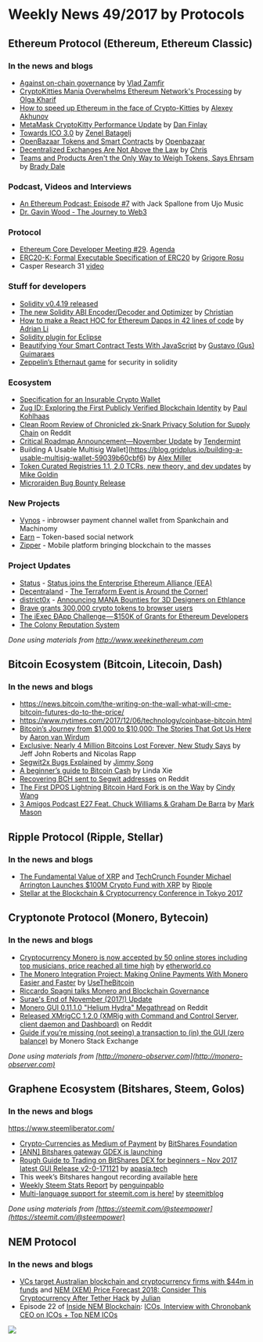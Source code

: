 # Weekly News 49/2017 by Protocols
## Ethereum Protocol (Ethereum, Ethereum Classic)
### In the news and blogs

* [Against on-chain governance](https://medium.com/@Vlad_Zamfir/against-on-chain-governance-a4ceacd040ca) by [Vlad Zamfir](https://medium.com/@Vlad_Zamfir)
* [CryptoKitties Mania Overwhelms Ethereum Network's Processing](https://www.bloomberg.com/news/articles/2017-12-04/cryptokitties-quickly-becomes-most-widely-used-ethereum-app) by [Olga Kharif](https://twitter.com/olgakharif)
* [How to speed up Ethereum in the face of Crypto-Kitties](https://medium.com/@akhounov/how-to-speed-up-ethereum-in-the-face-of-crypto-kitties-7a9c901d98e9) by [Alexey Akhunov](https://medium.com/@akhounov)
* [MetaMask CryptoKitty Performance Update](https://medium.com/metamask/metamask-cryptokitty-performance-update-83d851af0147) by [Dan Finlay](https://medium.com/@danfinlay)
* [Towards ICO 3.0](https://blog.cofound.it/towards-ico-3-0-afc31800b31b) by [Zenel Batagelj](https://blog.cofound.it/@zenel)
* [OpenBazaar Tokens and Smart Contracts](https://www.openbazaar.org/blog/openbazaar-tokens-smart-contracts/) by [Openbazaar](https://www.openbazaar.org/)
* [Decentralized Exchanges Are Not Above the Law](https://decentralizedlegal.com/dex/) by [Chris](https://decentralizedlegal.com/author/chris/)
* [Teams and Products Aren't the Only Way to Weigh Tokens, Says Ehrsam](https://www.coindesk.com/fred-ehrsam-token-summit-blockchain/) by [Brady Dale](https://www.coindesk.com/author/bdale/)

### Podcast, Videos and Interviews
* [An Ethereum Podcast: Episode #7](https://thebitcoinpodcast.com/an-ethereum-podcast-episode-7/) with  Jack Spallone from Ujo Music   
* [Dr. Gavin Wood - The Journey to Web3](https://www.youtube.com/watch?v=lH1pEE0W3ug)

### Protocol
* [Ethereum Core Developer Meeting #29](https://www.youtube.com/watch?v=1GulA7iA-O0). [Agenda](https://github.com/ethereum/pm/issues/27)
* [ERC20-K: Formal Executable Specification of ERC20](https://runtimeverification.com/blog/?p=496) by [Grigore Rosu](https://runtimeverification.com/blog/?author=6)
* Casper Research 31 [video](https://www.youtube.com/watch?v=7B-aGMn7rGQ) 

### Stuff for developers
* [Solidity v0.4.19 released](https://github.com/ethereum/solidity/releases/tag/v0.4.19)
* [The new Solidity ABI Encoder/Decoder and Optimizer](https://medium.com/@chriseth/the-new-solidity-abi-encoder-decoder-and-optimizer-aee8f91e2455) by [Christian](https://medium.com/@chriseth)
* [How to make a React HOC for Ethereum Dapps in 42 lines of code](https://codeburst.io/how-to-make-a-react-hoc-for-ethereum-dapps-in-42-lines-of-code-f54cb0eb5221) by [Adrian Li](https://codeburst.io/@adrianli)
* [Solidity plugin for Eclipse](https://github.com/Yakindu/solidity-ide)
* [Beautifying Your Smart Contract Tests With JavaScript](https://medium.com/@gus_tavo_guim/beautifying-your-smart-contract-tests-with-javascript-4d284efcb2e8) by [Gustavo (Gus) Guimaraes](https://medium.com/@gus_tavo_guim)
* [Zeppelin’s Ethernaut game](https://ethernaut.zeppelin.solutions/) for security in solidity

### Ecosystem
* [Specification for an Insurable Crypto Wallet](https://github.com/etherisc/InsurableCryptoWallet)
* [Zug ID: Exploring the First Publicly Verified Blockchain Identity](https://medium.com/uport/zug-id-exploring-the-first-publicly-verified-blockchain-identity-38bd0ee3702) by [Paul Kohlhaas](https://medium.com/@Paul.Haas)
* [Clean Room Review of Chronicled zk-Snark Privacy Solution for Supply Chain](https://www.reddit.com/r/chronicled/comments/7gsad0/clean_room_review_of_chronicled_zksnark_privacy/) on Reddit
* [Critical Roadmap Announcement—November Update](https://blog.cosmos.network/critical-roadmap-announcement-november-update-38b40e0c1570) by [Tendermint](https://blog.cosmos.network/@tendermint)
* Building A Usable Multisig Wallet](https://blog.gridplus.io/building-a-usable-multisig-wallet-59039b60cbf6) by [Alex Miller](https://blog.gridplus.io/@asmiller1989)
* [Token Curated Registries 1.1, 2.0 TCRs, new theory, and dev updates](https://medium.com/@ilovebagels/token-curated-registries-1-1-2-0-tcrs-new-theory-and-dev-updates-34c9f079f33d) by [Mike Goldin](https://medium.com/@ilovebagels)
* [Microraiden Bug Bounty Release](https://github.com/raiden-network/microraiden/releases)

### New Projects
* [Vynos](https://medium.com/@machinomy/explaining-vynos-91f73eeb133a) - inbrowser payment channel wallet from Spankchain and Machinomy
* [Earn](https://earn.com/) – Token-based social network 
* [Zipper](https://zipperglobal.com/) - Mobile platform bringing blockchain to the masses

### Project Updates
* [Status](https://status.im/) - [Status joins the Enterprise Ethereum Alliance (EEA)](https://blog.status.im/status-joins-the-enterprise-ethereum-alliance-eea-29963d48f06c)
* [Decentraland](https://decentraland.org/) - [The Terraform Event is Around the Corner!](https://blog.decentraland.org/the-terraform-event-is-around-the-corner-bdda6a2d4367)
* [district0x](https://district0x.io/) - [Announcing MANA Bounties for 3D Designers on Ethlance](https://blog.district0x.io/announcing-mana-bounties-for-3d-designers-on-ethlance-89d615bb7119)
* [Brave grants 300,000 crypto tokens to browser users](https://basicattentiontoken.org/brave-grants-300000-crypto-tokens-to-browser-users/)
* [The iExec ÐApp Challenge — $150K of Grants for Ethereum Developers](https://medium.com/iex-ec/the-iexec-%C3%B0app-challenge-150k-of-grants-to-win-abf6798b31ee)
* [The Colony Reputation System](https://blog.colony.io/the-colony-reputation-system-5616293c3949)

*Done using materials from http://www.weekinethereum.com*

## Bitcoin Ecosystem (Bitcoin, Litecoin, Dash)
### In the news and blogs
* https://news.bitcoin.com/the-writing-on-the-wall-what-will-cme-bitcoin-futures-do-to-the-price/
* https://www.nytimes.com/2017/12/06/technology/coinbase-bitcoin.html
* [Bitcoin’s Journey from $1,000 to $10,000: The Stories That Got Us Here](https://bitcoinmagazine.com/articles/bitcoins-journey-1000-10000-stories-got-us-here/) by [Aaron van Wirdum](https://bitcoinmagazine.com/authors/aaron-van-wirdum/)
* [Exclusive: Nearly 4 Million Bitcoins Lost Forever, New Study Says](http://fortune.com/2017/11/25/lost-bitcoins/) by Jeff John Roberts and Nicolas Rapp
* [Segwit2x Bugs Explained](https://bitcointechtalk.com/segwit2x-bugs-explained-8e0c286124bc) by [Jimmy Song](https://bitcointechtalk.com/@jimmysong)
* [A beginner’s guide to Bitcoin Cash](https://www.blockchaincurated.com/beginners-guide-bitcoin-cash/) by Linda Xie
* [Recovering BCH sent to Segwit addresses](https://www.reddit.com/r/Bitcoin/comments/7eixcu/recovering_bch_sent_to_segwit_addresses/) on Reddit
* [The First DPOS Lightning Bitcoin Hard Fork is on the Way](https://news.bitcoin.com/the-first-dpos-hard-fork-lightning-bitcoin-is-on-the-way/) by [Cindy Wang](https://news.bitcoin.com/author/cindy/)
* [3 Amigos Podcast E27 Feat. Chuck Williams & Graham De Barra](https://www.dashforcenews.com/3-amigos-podcast-e27-feat-chuck-williams-graham-de-barra/) by [Mark Mason](https://www.dashforcenews.com/author/markm/)


## Ripple Protocol (Ripple, Stellar)
### In the news and blogs
* [The Fundamental Value of XRP](https://ripple.com/insights/fundamentals-of-xrp/) and [TechCrunch Founder Michael Arrington Launches $100M Crypto Fund with XRP](https://ripple.com/insights/techcrunch-founder-michael-arrington-launches-worlds-largest-crypto-fund-xrp/) by [Ripple](https://ripple.com)
* [Stellar at the Blockchain & Cryptocurrency Conference in Tokyo 2017](https://www.youtube.com/watch?v=cvQrDMdWyQk)

## Cryptonote Protocol (Monero, Bytecoin)
### In the news and blogs
* [Cryptocurrency Monero is now accepted by 50 online stores including top musicians, price reached all time high](http://etherworld.co/2017/12/06/cryptocurrency-monero-is-now-accepted-by-50-online-stores-including-top-musicians-price-reached-all-time-high/) by [etherworld.co](http://etherworld.co)
* [The Monero Integration Project: Making Online Payments With Monero Easier and Faster](https://usethebitcoin.com/monero-integration-project-making-online-payments-monero-easier-faster/) by [UseTheBitcoin](https://usethebitcoin.com/author/webmaster_646wff4s/)
* [Riccardo Spagni talks Monero and Blockchain Governance](https://www.youtube.com/watch?v=oZVBS4-h-sE&feature=youtu.be)
* [Surae's End of November (2017!) Update](https://forum.getmonero.org/9/work-in-progress/87822/continued-funding-for-postdoctoral-researcher-surae-noether-me?page=&noscroll=1#post-93451)
* [Monero GUI 0.11.1.0 "Helium Hydra" Megathread](https://www.reddit.com/r/Monero/comments/7hhgjx/monero_gui_01110_helium_hydra_megathread_download/) on Reddit
* [Released XMrigCC 1.2.0 (XMRig with Command and Control Server, client daemon and Dashboard)](https://www.reddit.com/r/Monero/comments/7hknpj/released_xmrigcc_120_xmrig_with_command_and/) on Reddit
* [Guide if you’re missing
(not seeing) a transaction to (in) the GUI (zero balance)](https://monero.stackexchange.com/questions/6640/i-am-missing-not-seeing-a-transaction-to-in-the-gui-zero-balance/6641#6641) by Monero Stack Exchange

*Done using materials from [http://monero-observer.com](http://monero-observer.com)* 

## Graphene Ecosystem (Bitshares, Steem, Golos)
### In the news and blogs

https://www.steemliberator.com/

* [Crypto-Currencies as Medium of Payment](https://steemit.com/bitshares/@bitshares.fdn/crypto-currencies-as-medium-of-payment) by [BitShares Foundation](https://steemit.com/@bitshares.fdn)
* [[ANN] Bitshares gateway GDEX is launching](https://bitsharestalk.org/index.php/topic,25376.0.html)
* [Rough Guide to Trading on BitShares DEX for beginners – Nov 2017 latest GUI Release v2-0-171121](https://steemit.com/bitshares/@apasia.tech/rough-guide-to-trading-on-bitshares-dex-for-beginners-nov-2017-latest-gui-release-v2-0-171121) by [apasia.tech](https://steemit.com/@apasia.tech)
* This week’s Bitshares hangout recording available [here](https://www.youtube.com/watch?v=URII6It2ORI)
* [Weekly Steem Stats Report](https://steemit.com/steemit/@penguinpablo/weekly-steem-stats-report-monday-november-27-2017) by [penguinpablo](https://steemit.com/@penguinpablo)
* [Multi-language support for steemit.com is here!](https://steemit.com/steemit/@steemitblog/multi-language-support-for-steemit-com-is-here) by [steemitblog](https://steemit.com/@steemitblog)

*Done using materials from [https://steemit.com/@steempower](https://steemit.com/@steempower)*

## NEM Protocol
### In the news and blogs
* [VCs target Australian blockchain and cryptocurrency firms with $44m in funds](https://nemflash.io/vcs-target-australian-blockchain-cryptocurrency-firms-44m-funds/) and [NEM (XEM) Price Forecast 2018: Consider This Cryptocurrency After Tether Hack](https://nemflash.io/nem-xemprice-forecast-2018cryptocurrency-tether-hack/) by [Julian](https://nemflash.io/author/brainofmasses/)
* Episode 22 of [Inside NEM Blockchain](https://www.youtube.com/channel/UCnsSiqyb0PuQkqT4v8Xjugw): [ ICOs, Interview with Chronobank CEO on ICOs + Top NEM ICOs](https://www.youtube.com/watch?time_continue=1&v=wawoBRHuhdM)

[![](https://steemitimages.com/DQmdkWT6cCPVYNzZASwHD3WZ5hKpHQv7927MvBt8wRYDDEC/image.png)](http://company.cyber.fund/#newsletter)
